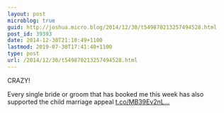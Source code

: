 ```yaml
---
layout: post
microblog: true
guid: http://joshua.micro.blog/2014/12/30/t549870213257494528.html
post_id: 39393
date: 2014-12-30T21:10:49+1100
lastmod: 2019-07-30T17:41:40+1100
type: post
url: /2014/12/30/t549870213257494528.html
---
```

CRAZY!

Every single bride or groom that has booked me this week has also supported the child marriage appeal [t.co/MB39Ev2nL...](http://t.co/MB39Ev2nLK)
